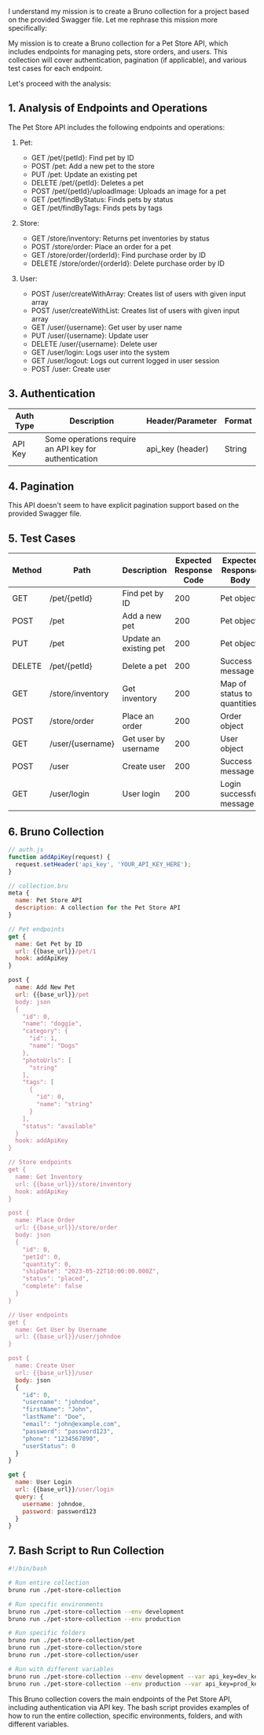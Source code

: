 I understand my mission is to create a Bruno collection for a project based on the provided Swagger file. Let me rephrase this mission more specifically:

My mission is to create a Bruno collection for a Pet Store API, which includes endpoints for managing pets, store orders, and users. This collection will cover authentication, pagination (if applicable), and various test cases for each endpoint.

Let's proceed with the analysis:

## 1. Analysis of Endpoints and Operations

The Pet Store API includes the following endpoints and operations:

1. Pet:
   - GET /pet/{petId}: Find pet by ID
   - POST /pet: Add a new pet to the store
   - PUT /pet: Update an existing pet
   - DELETE /pet/{petId}: Deletes a pet
   - POST /pet/{petId}/uploadImage: Uploads an image for a pet
   - GET /pet/findByStatus: Finds pets by status
   - GET /pet/findByTags: Finds pets by tags

2. Store:
   - GET /store/inventory: Returns pet inventories by status
   - POST /store/order: Place an order for a pet
   - GET /store/order/{orderId}: Find purchase order by ID
   - DELETE /store/order/{orderId}: Delete purchase order by ID

3. User:
   - POST /user/createWithArray: Creates list of users with given input array
   - POST /user/createWithList: Creates list of users with given input array
   - GET /user/{username}: Get user by user name
   - PUT /user/{username}: Update user
   - DELETE /user/{username}: Delete user
   - GET /user/login: Logs user into the system
   - GET /user/logout: Logs out current logged in user session
   - POST /user: Create user

## 3. Authentication

| Auth Type | Description | Header/Parameter | Format |
|-----------|-------------|-------------------|--------|
| API Key   | Some operations require an API key for authentication | api_key (header) | String |

## 4. Pagination

This API doesn't seem to have explicit pagination support based on the provided Swagger file.

## 5. Test Cases

| Method | Path | Description | Expected Response Code | Expected Response Body |
|--------|------|-------------|------------------------|------------------------|
| GET | /pet/{petId} | Find pet by ID | 200 | Pet object |
| POST | /pet | Add a new pet | 200 | Pet object |
| PUT | /pet | Update an existing pet | 200 | Pet object |
| DELETE | /pet/{petId} | Delete a pet | 200 | Success message |
| GET | /store/inventory | Get inventory | 200 | Map of status to quantities |
| POST | /store/order | Place an order | 200 | Order object |
| GET | /user/{username} | Get user by username | 200 | User object |
| POST | /user | Create user | 200 | Success message |
| GET | /user/login | User login | 200 | Login successful message |

## 6. Bruno Collection

```javascript
// auth.js
function addApiKey(request) {
  request.setHeader('api_key', 'YOUR_API_KEY_HERE');
}

// collection.bru
meta {
  name: Pet Store API
  description: A collection for the Pet Store API
}

// Pet endpoints
get {
  name: Get Pet by ID
  url: {{base_url}}/pet/1
  hook: addApiKey
}

post {
  name: Add New Pet
  url: {{base_url}}/pet
  body: json
  {
    "id": 0,
    "name": "doggie",
    "category": {
      "id": 1,
      "name": "Dogs"
    },
    "photoUrls": [
      "string"
    ],
    "tags": [
      {
        "id": 0,
        "name": "string"
      }
    ],
    "status": "available"
  }
  hook: addApiKey
}

// Store endpoints
get {
  name: Get Inventory
  url: {{base_url}}/store/inventory
  hook: addApiKey
}

post {
  name: Place Order
  url: {{base_url}}/store/order
  body: json
  {
    "id": 0,
    "petId": 0,
    "quantity": 0,
    "shipDate": "2023-05-22T10:00:00.000Z",
    "status": "placed",
    "complete": false
  }
}

// User endpoints
get {
  name: Get User by Username
  url: {{base_url}}/user/johndoe
}

post {
  name: Create User
  url: {{base_url}}/user
  body: json
  {
    "id": 0,
    "username": "johndoe",
    "firstName": "John",
    "lastName": "Doe",
    "email": "john@example.com",
    "password": "password123",
    "phone": "1234567890",
    "userStatus": 0
  }
}

get {
  name: User Login
  url: {{base_url}}/user/login
  query: {
    username: johndoe,
    password: password123
  }
}
```

## 7. Bash Script to Run Collection

```bash
#!/bin/bash

# Run entire collection
bruno run ./pet-store-collection

# Run specific environments
bruno run ./pet-store-collection --env development
bruno run ./pet-store-collection --env production

# Run specific folders
bruno run ./pet-store-collection/pet
bruno run ./pet-store-collection/store
bruno run ./pet-store-collection/user

# Run with different variables
bruno run ./pet-store-collection --env development --var api_key=dev_key
bruno run ./pet-store-collection --env production --var api_key=prod_key
```

This Bruno collection covers the main endpoints of the Pet Store API, including authentication via API key. The bash script provides examples of how to run the entire collection, specific environments, folders, and with different variables.